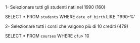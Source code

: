 1- Selezionare tutti gli studenti nati nel 1990 (160)

SELECT *
FROM `students`
WHERE `date_of_birth` LIKE '1990-%'


2- Selezionare tutti i corsi che valgono più di 10 crediti (479)

SELECT *
FROM `courses`
WHERE `cfu`> 10
